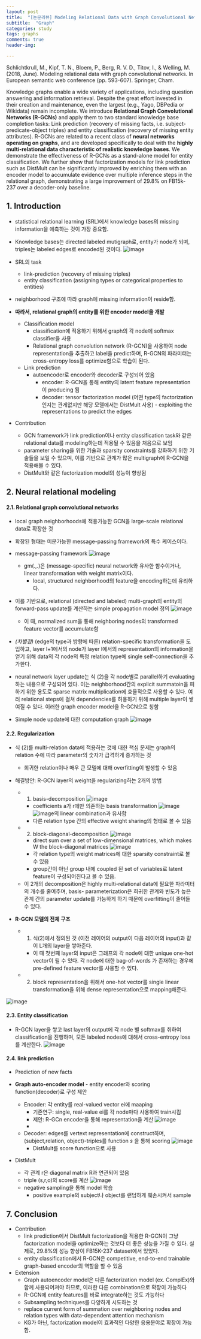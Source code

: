 ```yaml
---
layout: post
title:  "[논문리뷰] Modeling Relational Data with Graph Convolutional Networks "
subtitle:  "Graph"
categories: study
tags: graphs
comments: true
header-img:

---
```


Schlichtkrull, M., Kipf, T. N., Bloem, P., Berg, R. V. D., Titov, I., & Welling, M. (2018, June). Modeling relational data with graph convolutional networks. In European semantic web conference (pp. 593-607). Springer, Cham.

Knowledge graphs enable a wide variety of applications, including question answering and information retrieval. Despite the great effort invested in their creation and maintenance, even the largest (e.g., Yago, DBPedia or Wikidata) remain incomplete. We introduce **Relational Graph Convolutional Networks (R-GCNs)** and apply them to two standard knowledge base completion tasks: Link prediction (recovery of missing facts, i.e. subject-predicate-object triples) and entity classification (recovery of missing entity attributes). R-GCNs are related to a recent class of **neural networks operating on graphs**, and are developed specifically to deal with the **highly multi-relational data characteristic of realistic knowledge bases**. We demonstrate the effectiveness of R-GCNs as a stand-alone model for entity classification. We further show that factorization models for link prediction such as DistMult can be significantly improved by enriching them with an encoder model to accumulate evidence over multiple inference steps in the relational graph, demonstrating a large improvement of 29.8% on FB15k-237 over a decoder-only baseline.

## 1. Introduction 
* statistical relational learning (SRL)에서 knowledge bases의 missing information을 에측하는 것이 가장 중요함. 
* Knowledge bases는 directed labeled mutigraph로, entity가 node가 되며, triples는 labeled edges로 encoded된 것이다. 
  ![image](https://user-images.githubusercontent.com/60350933/153741077-fe34a0fb-af73-44f8-adfc-2fb001e30dd6.png)

* SRL의 task
  * link-prediction (recovery of missing triples) 
  * entity classification (assigning types or categorical properties to entities)
* neighborhood 구조에 따라 graph에 missing information이 reside함. 
* **따라서, relational graph의 entity를 위한 encoder model을 개발** 
  * Classification model 
    * classification에 적용하기 위해서 graph의 각 node에 softmax classifier을 사용
    * Relational graph convolution network (R-GCN)을 사용하여 node representation을 추출하고 label을 predict하며, R-GCN의 파라미터는 cross-entropy loss를 optimize함으로 학습이 된다. 
  * Link prediction
    * autoencoder로 encoder와 decoder로 구성되어 있음
      * encoder: R-GCN을 통해 entity의 latent feature representation이 producing 됨
      * decoder: tensor factorization model (어떤 type의 factorization인지는 관게없지만 해당 모델에서는 DistMult 사용) - exploiting the representations to predict the edges 

* Contribution
  * GCN framework가 link prediction이나 entity classification task와 같은 relational data를 modeling하는데 적용될 수 있음을 처음으로 보임
  * parameter sharing을 위한 기술과 sparsity constraints를 강화하기 위한 기술들을 보일 수 있으며, 이를 기반으로 관계가 많은 multigraph에 R-GCN을 적용해볼 수 있다. 
  *  DistMult와 같은 factorization model의 성능이 향상됨

## 2. Neural relational modeling
#### 2.1. Relational graph convolutional networks
* local graph neighborhoods에 적용가능한 GCN을 large-scale relational data로 확장한 것
* 확장된 형태는 미분가능한 message-passing framework의 특수 케이스이다. 
* message-passing framework
  ![image](https://user-images.githubusercontent.com/60350933/153755832-d30d6289-bb8d-4c2c-9c04-40e946d78608.png)
  * gm(.,.)은 (message-specific) neural network와 유사한 함수이거나, linear transformation with weight matrix이다. 
    * local, structured neighborhood의 feature을 encoding하는데 유리하다. 
*  이를 기반으로, relational (directed and labeled) multi-graph의 entity의 forward-pass update를 계산하는 simple propagation model 정의
    ![image](https://user-images.githubusercontent.com/60350933/153756032-caace330-6490-46c5-ac52-ffb3e07dbf5f.png)
   * 이 때, normalized sum을 통해 neighboring nodes의 transformed feature vector를 accumulate함
  *  *(차별점)*  (edge의 type과 방향에 따른) relation-specific transformation을 도입하고, layer l+1에서의 node가 layer l에서의 representation의 information을 얻기 위해 data의 각 node의 특정 relation type에 single self-connection을 추가한다. 

* neural network layer update는 식 (2)을 각 node별로 parallel하기 evaluating하는 내용으로 구성되어 있다. 이는 neighborhood간의 explicit summatoin을 피하기 위한 용도로 sparse matrix multiplication에 효율적으로 사용할 수 있다. 여러 relational steps에 걸쳐 dependencies를 허용하기 위해 multiple layer이 쌓여질 수 있다. 이러한 graph encoder model을 R-GCN으로 칭함
* Simple node update에 대한 computation graph
  ![image](https://user-images.githubusercontent.com/60350933/153758520-42250d63-cb79-45c5-974e-007bdf594864.png)

#### 2.2. Regularization
* 식 (2)를 multi-relation data에 적용하는 것에 대한 핵심 문제는 graph의 relation 수에 따라 parameter의 숫자가 급격하게 증가하는 것
  * 희귀한 relation이나 매우 큰 모델에 대해 overfitting이 발생할 수 있음

* 해결방안: R-GCN layer의 weight을 regularizing하는 2개의 방법
  * 1) basis-decomposition
    ![image](https://user-images.githubusercontent.com/60350933/153758655-c5f3ffca-f6ad-4949-ac3b-53303ef76a67.png)
    * coefficients a가 r에만 의존하는 basis transformation ![image](https://user-images.githubusercontent.com/60350933/153758698-fd2cd854-58f1-429b-9dfc-ac35ae21c270.png) ![image](https://user-images.githubusercontent.com/60350933/153758708-f10239e8-25e4-4a89-85cb-a035900e5e2b.png)의 linear combination과 유사함
    * 다른 relation type 간의 effective weight sharing의 형태로 볼 수 있음
  * 2) block-diagonal-decomposition 
    ![image](https://user-images.githubusercontent.com/60350933/153758791-34ba4870-43b5-4ed2-8b8b-54c1f2387751.png)
    * direct sum over a set of low-dimensional matrices, which makes W the block-diagonal matrices
      ![image](https://user-images.githubusercontent.com/60350933/153758829-1a8563f1-a02c-4afc-9734-10895967dfb2.png)
    * 각 relation type의 weight matrices에 대한 sparsity constraint로 볼 수 있음
    * group간이 아닌 group 내에 coupled 된 set of variables로 latent feature이 구성되어진다고 볼 수 있음. 
  * 이 2개의 decomposition은 highly multi-relational data에 필요한 파라미터의 개수를 줄여주며, basis- parameterization은 희귀한 관계와 빈도가 높은 관계 간의 parameter update를 가능하게 하기 때문에 overfitting이 줄어들 수 있다. 

* **R-GCN 모델의 전체 구조**
  * 1) 식(2)에서 정의된 것 (이전 레이어의 output이 다음 레이어의 input)과 같이 L개의 layer을 쌓아준다. 
    * 이 때 첫번째 layer의 input은 그래프의 각 node에 대한 unique one-hot vector이 될 수 있다. 각 node에 대한 bag-of-words 가 존재하는 경우에 pre-defined feature vector를 사용할 수 있다. 
  * 2) block representation을 위해서 one-hot vector를 single linear transformation을 위해 dense representation으로 mapping해준다. 

![image](https://user-images.githubusercontent.com/60350933/153760319-0d18e8c5-0547-4d38-8f36-ca74045bf095.png)

#### 2.3. Entity classification
* R-GCN layer을 쌓고 last layer의 output에 각 node 별 softmax를 취하여 classification을 진행하며, 모든 labeled nodes에 대해서 cross-entropy loss를 계산한다. 
![image](https://user-images.githubusercontent.com/60350933/153759260-42e8785f-c098-4ffb-9e5f-a537e7559584.png)

#### 2.4. link prediction
* Prediction of new facts
* **Graph auto-encoder model** - entity encoder와 scoring function(decoder)로 구성 제안
  * Encoder: 각 entity를 real-valued vector ei에 maaping
    * 기존연구: single, real-value ei를 각 node마다 사용하여 train시킴
    * 제안: R-GCn encoder을 통해 representation을 계산
      ![image](https://user-images.githubusercontent.com/60350933/153760477-3c41d274-d8fb-4dad-b3bc-3f1a3736e08b.png)
    *  
  * Decoder: edges를 vertext representation에 construct하며, (subject,relation, object)-triples를 function *s* 을 통해 scoring
    ![image](https://user-images.githubusercontent.com/60350933/153760423-e9dc681e-8a89-4366-9196-d95f7bd19c72.png)
    * DistMult를 score function으로 사용

* DistMult
  * 각 관계 r은 diagonal matrix R과 연관되어 있음
  * triple (s,r,o)의 score를 계산
    ![image](https://user-images.githubusercontent.com/60350933/153760529-3628875d-03d5-42c4-bdc8-0bab010a95ad.png)
  * negative sampling을 통해 model 학습
    * positive example의 subject나 object를 랜덤하게 훼손시켜서 sample

## 7. Conclusion
* Contribution
  * link prediction에서 DistMult factorization을 적용한 R-GCN이 그냥 factorization model을 optimize하는 것보다 더 좋은 성능을 가질 수 있다. 실제로, 29.8%의 성능 향상이 FB15K-237 dataset에서 있었다. 
  * entity classification에서 R-GCN은 competitive, end-to-end trainable graph-based encoder의 역할을 할 수 있음
* Extension
  * Graph autoencoder model은 다른 factorization model (ex. ComplEx)와 함께 사용되어져야 하므로, 이러한 다른 combination으로 확장이 가능하다
  * R-GCN에 entity features를 바로 integrate하는 것도 가능하다
  * Subsampling techniques를 다양하게 시도하는 것
  * replace current form of summation over neighboring nodes and relation types with data-dependent attention mechanism
  * KG가 아닌, factorization model이 효과적인 다양한 응용분야로 확장이 가능함.  

